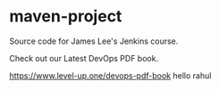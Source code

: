 # maven-project
Source code for James Lee's Jenkins course.

Check out our Latest DevOps PDF book.

https://www.level-up.one/devops-pdf-book
hello rahul
